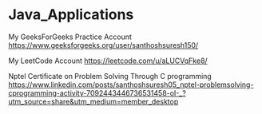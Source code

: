 # Java_Applications

My GeeksForGeeks Practice Account https://www.geeksforgeeks.org/user/santhoshsuresh150/

My LeetCode Account https://leetcode.com/u/aLUCVqFke8/

Nptel Certificate on Problem Solving Through C programming https://www.linkedin.com/posts/santhoshsuresh05_nptel-problemsolving-cprogramming-activity-7092443446736531458-oI-_?utm_source=share&utm_medium=member_desktop

